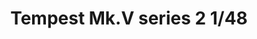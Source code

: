 ---
title: "Tempest Mk.V series 2  1/48"
price: 4250.00 
desc: "PROFIPACK, Tempest Mk.V series 2  1/48, razmera: 1/48"
img_path: "/assets/img/82122.jpg"
brand: AMMO
available: true
special_offer: false
new: false
soon: false
cat: "Plasticne-Makete"
subcat: "PM-EDUARD"
subsubcat: ""
sifra: "82122"
---